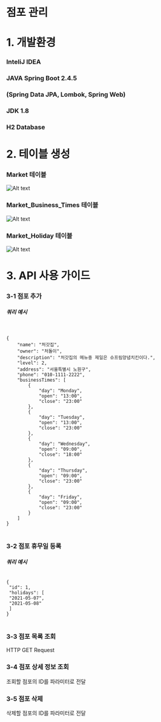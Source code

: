 점포 관리 
==========
# 1. 개발환경


### InteliJ IDEA 


### JAVA Spring Boot 2.4.5     
### (Spring Data JPA, Lombok, Spring Web)

 
### JDK 1.8
   
### H2 Database

# 2. 테이블 생성   

### Market 테이블 
![Alt text](https://imgdb.in/iDGn.png)   

### Market_Business_Times 테이블   
![Alt text](https://imgdb.in/iDGs.png)

### Market_Holiday 테이블
![Alt text](https://imgdb.in/iDGt.png)

# 3. API 사용 가이드   
### 3-1 점포 추가   
##### 쿼리 예시   
<pre>   
<code>
{
	"name": "처갓집",
	"owner": "처돌이",
	"description": "처갓집의 메뉴중 제일은 슈프림양념치킨이다.",
	"level": 2,
	"address": "서울특별시 노원구",
	"phone": "010-1111-2222",
	"businessTimes": [
		{
			"day": "Monday",
			"open": "13:00",
			"close": "23:00"
		},
		{
			"day": "Tuesday",
			"open": "13:00",
			"close": "23:00"
		},
		{
			"day": "Wednesday",
			"open": "09:00",
			"close": "18:00"
		},
		{
			"day": "Thursday",
			"open": "09:00",
			"close": "23:00"
		},
		{
			"day": "Friday",
			"open": "09:00",
			"close": "23:00"
		}
	]
}   
</code>
</pre>

### 3-2 점포 휴무일 등록   
##### 쿼리 예시  
<pre>
<code>
{
 "id": 1,
 "holidays": [
 "2021-05-07",
 "2021-05-08"
 ]
}
</code>
</pre>

### 3-3 점포 목록 조회   
HTTP GET Request 

### 3-4 점포 상세 정보 조회
조회할 점포의 ID를 파라미터로 전달

### 3-5 점포 삭제
삭제할 점포의 ID를 파라미터로 전달

